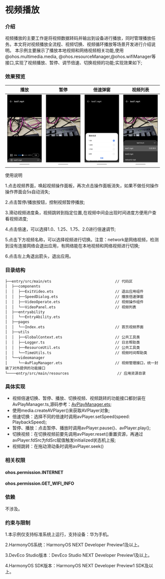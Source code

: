 # 视频播放

### 介绍
视频播放的主要工作是将视频数据转码并输出到设备进行播放，同时管理播放任务。本文将对视频播放全流程、视频切换、视频循环播放等场景开发进行介绍说明。
本示例主要展示了播放本地视频和网络视频相关功能,使用 @ohos.multimedia.media, @ohos.resourceManager,@ohos.wifiManager等接口,实现了视频播放、暂停、调节倍速、切换视频的功能;实现效果如下;

### 效果预览
| 播放                                       | 暂停                                    | 倍速弹窗                                       | 视频列表                                      |
|------------------------------------------|---------------------------------------|--------------------------------------------|-------------------------------------------|
| ![播放.png](screenshots/devices/playing.png)    | ![暂停.png](screenshots/devices/pause.png) | ![img_2.png](screenshots/devices/speed_dialog.png) | ![视频列表.png](screenshots/devices/video_list.png) |


使用说明

1.点击视频界面，唤起视频操作面板，再次点击操作面板消失，如果不做任何操作操作界面会5s自动消失;

2.点击暂停/播放按钮，控制视频暂停播放;

3.滑动视频进度条，视频跳转到指定位置,在视频中间会出现时间进度方便用户查看视频进度;

4.点击倍速，可以选择1.0、1.25、1.75、2.0进行倍速调节;

5.点击下方视频名称，可以选择视频进行切换。注意：network是网络视频，检测到没有连接网络会退出应用，有网络能在本地视频和网络视频进行切换;

6.点击左上角退出箭头，退出应用。

### 目录结构
```
├──entry/src/main/ets                             // 代码区
│  ├──components
│  │  ├──ExitVideo.ets                            // 退出应用组件
│  │  ├──SpeedDialog.ets                          // 播放倍速弹窗
│  │  ├──VideoOperate.ets                         // 视频操作组件
│  │  └──VideoPanel.ets                           // 视频列表
│  ├──entryability
│  │  └──EntryAbility.ets                     
│  ├──pages
│  │  └──Index.ets                                // 首页视频界面
│  ├──utils
│  │  ├──GlobalContext.ets                        // 公共工具类
│  │  ├──Logger.ts                                // 日志帮助类
│  │  ├──ResourceUtil.ets                         // 公共工具类
│  │  └──TimeUtils.ts                             // 视频时间帮助类
│  └──videomanager                                 
│     └──AvPlayManager.ets                        // 视频管理接口，统一封装了对外提供的功能接口
└────entry/src/main/resources                      // 应用资源目录
```

### 具体实现
+ 视频倍速切换、暂停、播放、切换视频、视频跳转的功能接口都封装在AvPlayManager.ts,源码参考：[AvPlayManager.ets](entry/src/main/ets/videomanager/AvPlayManager.ets);
+ 使用media.createAVPlayer()来获取AVPlayer对象;
+ 倍速切换：选择不同的倍速时调用avPlayer.setSpeed(speed: PlaybackSpeed);
+ 暂停、播放：点击暂停、播放时调用avPlayer.pause()、avPlayer.play();
+ 切换视频：在切换视频前要先调用avPlayer.reset()重置资源，再通过avPlayer.fdSrc为fdSrc赋值触发initialized状态机上报;
+ 视频跳转：在拖动滑动条时调用avPlayer.seek()

### 相关权限

#### ohos.permission.INTERNET
#### ohos.permission.GET_WIFI_INFO

### 依赖
不涉及。

### 约束与限制

1.本示例仅支持标准系统上运行，支持设备：华为手机。

2.HarmonyOS系统：HarmonyOS NEXT Developer Preview1及以上。

3.DevEco Studio版本：DevEco Studio NEXT Developer Preview1及以上。

4.HarmonyOS SDK版本：HarmonyOS NEXT Developer Preview1 SDK及以上。
